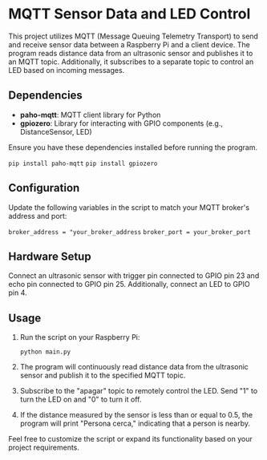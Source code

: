 # MQTT Sensor Data and LED Control

This project utilizes MQTT (Message Queuing Telemetry Transport) to send and receive sensor data between a Raspberry Pi and a client device. The program reads distance data from an ultrasonic sensor and publishes it to an MQTT topic. Additionally, it subscribes to a separate topic to control an LED based on incoming messages.

## Dependencies

- **paho-mqtt**: MQTT client library for Python
- **gpiozero**: Library for interacting with GPIO components (e.g., DistanceSensor, LED)

Ensure you have these dependencies installed before running the program.

`pip install paho-mqtt`
`pip install gpiozero`

## Configuration

Update the following variables in the script to match your MQTT broker's address and port:

`broker_address = "your_broker_address`
`broker_port = your_broker_port`


## Hardware Setup

Connect an ultrasonic sensor with trigger pin connected to GPIO pin 23 and echo pin connected to GPIO pin 25. Additionally, connect an LED to GPIO pin 4.

## Usage

1. Run the script on your Raspberry Pi:

   `python main.py`

2. The program will continuously read distance data from the ultrasonic sensor and publish it to the specified MQTT topic.

3. Subscribe to the "apagar" topic to remotely control the LED. Send "1" to turn the LED on and "0" to turn it off.

4. If the distance measured by the sensor is less than or equal to 0.5, the program will print "Persona cerca," indicating that a person is nearby.

Feel free to customize the script or expand its functionality based on your project requirements.